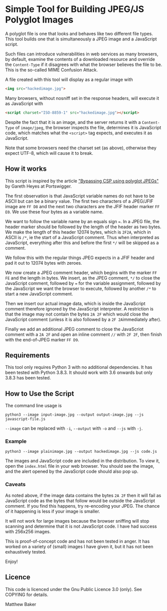 # Simple Tool for Building JPEG/JS Polyglot Images

A polyglot file is one that looks and behaves like two different file types.  This tool builds one that is simultaneously a JPEG image and a JavaScript script.

Such files can introduce vulnerabilities in web services as many browsers, by default, examine the contents of a downloaded resource and override the `Content-Type` if it disagrees with what the browser believes the file to be.  This is the so-called MIME Confusion Attack.

A file created with this tool will display as a regular image with

```html
<img src="hackedimage.jpg">
```

Many browsers, without nosniff set in the response headers, will execute it as JavaScript with

```html
<script charset="ISO-8859-1" src="hackedimage.jpg"></script> 
```

Despite the fact that it is an image, and the server returns it with a `Content-Type` of `image/jpeg`, the browser inspects the file, determines it is JavaScript code, which matches what the `<script>` tag expects, and executes it as JavaScript.

Note that some browsers need the charset set (as above), otherwise they expect UTF-8, which will cause it to break.

## How it works

This script is inspired by the article ["Bypassing CSP using polyglot JPEGs"](https://portswigger.net/research/bypassing-csp-using-polyglot-jpegs) by Gareth Heyes at Portswigger.

The first observation is that JavaScript variable names do not have to be ASCII but can be a binary value.  The first two characters of a JPEG/JFIF image are `FF D8` and the next two characters are the JFIF header marker `FF E0`.  We use these four bytes as a variable name.  

We want to follow the variable name by an equals sign `=`.  In a JPEG file, the header marker should be followed by the length of the header as two bytes.  We make the length of this header 12074 bytes, which is `2F2A`, which in ASCII is `/*`, ie the start of a JavaScript comment.  Thus when interpreted as JavaScript, everything after this and before the first `*/` will be skipped as a comment.

We follow this with the regular things JPEG expects in a JFIF header and pad it out to 12074 bytes with zeroes.  

We now create a JPEG comment header, which begins with the marker `FF FE` and the length in bytes.  We insert, as the JPEG comment, `*/` to close the JavaScript comment, followed by `=` for the variable assignment, followed by the JavaScript we want the browser to execute, followed by another `/*` to start a new JavaScript comment.  

Then we insert our actual image data, which is inside the JavaScript comment therefore ignored by the JavaScript interpreter.  A restriction is that the image may not contain the bytes `2A 2F` which would close the JavaScript comment (unless it is also followed by a `2F 2A`immediately after).

Finally we add an additional JPEG comment to close the JavaScriot comment with a `2A 2F` and open an inline comment `//` with `2F 2F`, then finish with the end-of-JPEG marker `FF D9`.

## Requirements

This tool only requires Python 3 with no additional dependencies.  It has been tested with Python 3.8.3.  It should work with 3.6 onwards but only 3.8.3 has been tested.
 
## How to Use the Script

The command line usage is

```
python3 --image input-image.jpg --output output-image.jpg --js javascript-file.js
```

`--image` can be replaced with `-i`, `--output` with `-o` and `--js` with `-j`.

### Example

```
python3 --image plainimage.jpg --output hackedimage.jpg --js code.js
```

The images and JavaScript code are included in the distribution.  To view it, open the `index.html` file in your web browser.  You should see the image, and the alert opened by the JavaScript code should also pop up.

### Caveats

As noted above, if the image data contains the bytes `2A 2F` then it will fail as JavaScript code as the bytes that follow would be outside the JavaScript comment.  If you find this happens, try re-encoding your JPEG.  The chance of it happening is less if your image is smaller.

It will not work for large images because the browser sniffing will stop scanning and determine that it is not JavaScript code.  I have had success with 256x256 images.

This is proof-of-concept code and has not been tested in anger.  It has worked on a variety of (small) images I have given it, but it has not been exhaustively tested.

Enjoy!

## Licence

This code is licenced under the Gnu Public Licence 3.0 (only).  See COPYING for details.

Matthew Baker





